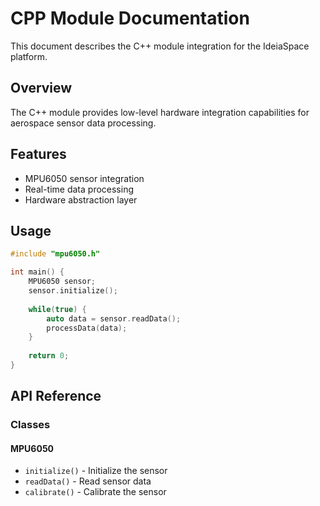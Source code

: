 # CPP Module Documentation

This document describes the C++ module integration for the IdeiaSpace platform.

## Overview

The C++ module provides low-level hardware integration capabilities for aerospace sensor data processing.

## Features

- MPU6050 sensor integration
- Real-time data processing
- Hardware abstraction layer

## Usage

```cpp
#include "mpu6050.h"

int main() {
    MPU6050 sensor;
    sensor.initialize();
    
    while(true) {
        auto data = sensor.readData();
        processData(data);
    }
    
    return 0;
}
```

## API Reference

### Classes

#### MPU6050
- `initialize()` - Initialize the sensor
- `readData()` - Read sensor data
- `calibrate()` - Calibrate the sensor
